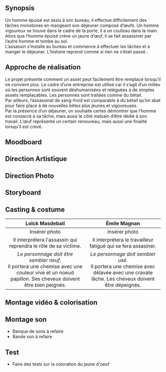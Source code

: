 ## Synopsis
Un homme épuisé est assis à son bureau, il effectue difficilement des tâches monotones en mangeant son déjeuner composé d’œufs. Un homme vigoureux se trouve dans le cadre de la porte, il a un couteau dans la main. Alors que l’homme épuisé crève un jaune d’œuf, il se fait assassiner par l’autre homme et tombe au sol. <br>
L’assassin s’installe au bureau et commence à effectuer les tâches et à manger le déjeuner. L’histoire reprend comme si rien ne s’était passé..


## Approche de réalisation
Le projet présente comment un asset peut facilement être remplacé lorsqu’il ne convient plus. Le cadre d’une entreprise est utilisé car il s’agit d’un milieu où les personnes sont souvent déshumanisées et reléguées à de simples assets remplaçables. Les personnes sont traitées comme du bétail. <br>
Par ailleurs, l’assassinat de sang-froid est comparable à du bétail qu’on abat pour faire place à de nouvelles bêtes plus jeunes et vigoureuses. <br>
Par la présence d’un déjeuner, on souhaite certes démontrer que l’homme est consacré à sa tâche, mais aussi le côté malsain d’être dédié à son travail. L’œuf représente un certain renouveau, mais aussi une finalité lorsqu’il est crevé. 


## Moodboard

## Direction Artistique

## Direction Photo


## Storyboard

## Casting & costume
| Loïck Masdebail | Émile Magnan |
| :----------------: | :------: |
| Insérer photo |  Insérer photo  |
| Il interprétera l'assassin qui reprendra le rôle de sa victime. | Il interprétera le travailleur fatigué qui se fera assasiner. |
| *Le personnage doit être sembler neuf*. <br> Il portera une chemise avec une couleur vive et un noeud papillon. Ses cheveux doivent être bien peignés. | *Le personnage doit sembler usé*. <br> Il portera une chemise avec délavée avec une cravate lâche. Les cheveux doivent être dépeignés. |

## Montage vidéo & colorisation

## Montage son
 - Banque de sons à refaire
 - Bande son à refaire

## Test
- Faire des tests sur la coloration du jaune d'oeuf




